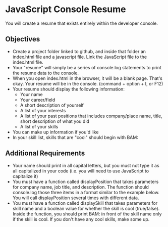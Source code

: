 # JavaScript Console Resume

You will create a resume that exists entirely within the developer console.

## Objectives
* Create a project folder linked to github, and inside that folder an index.html file and a javascript file. Link the JavaScript file to the index.html file.
* Your "resume" will simply be a series of console.log statements to print the resume data to the console.
* When you open index.html in the browser, it will be a blank page. That's okay. Your resume will be in the console. (command + option + I, or F12)
* Your resume should display the following information:
    * Your name
    * Your career/field
    * A short description of yourself
    * A list of your interests
    * A list of your past positions that includes company/place name, title, short description of what you did
    * A list of your skills
* You can make up information if you'd like
* In your skill list, skills that are "cool" should begin with BAM:

## Additional Requirements
* Your name should print in all capital letters, but you must not type it as all capitalized in your code (i.e. you will need to use JavaScript to capitalize it)
* You must have a function called displayPosition that takes parameters for company name, job title, and description. The function should console.log those three items in a format similar to the example below. You will call displayPosition several times with different data.
* You must have a function called displaySkill that takes parameters for skill name and a boolean value for whether the skill is cool (true/false). Inside the function, you should print BAM: in front of the skill name only if the skill is cool. If you don't have any cool skills, make some up.